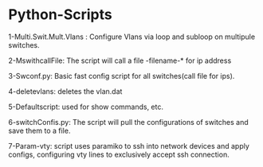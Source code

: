 # Python-Scripts

1-Multi.Swit.Mult.Vlans : Configure Vlans via loop and subloop on multipule switches.

2-MswithcallFile: The script will call a file
-filename-* for ip address

3-Swconf.py: Basic fast config script for
 all switches(call file for ips).

4-deletevlans: deletes the vlan.dat

5-Defaultscript: used for show commands, etc.

6-switchConfis.py: The script will pull the 
configurations of switches and save
them to a file.

7-Param-vty: script uses paramiko to ssh
into network devices and apply configs, 
configuring vty lines to exclusively accept 
ssh connection.

